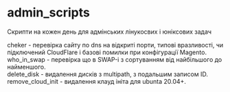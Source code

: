 # admin_scripts

Скрипти на кожен день для адмінських лінукосвих і юніксових задач


cheker -  перевірка сайту по dns на відкриті порти, типові вразливості, чи підключений CloudFlare і базові помилки при конфігурації Magento. <br>
who_in_swap - перевірка що в SWAP-і з сортуванням від найбільшого до найменшого.<br>
delete_disk - видалення дисків з multipath, з подальшим записом ID.<br>
remove_cloud_init - видалення клауд ініта для ubunta 20.04+.<br>


